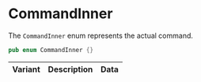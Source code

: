 # CommandInner

The `CommandInner` enum represents the actual command.

```rust
pub enum CommandInner {}
```

| Variant | Description | Data |
| ------- | ----------- | ---- |
